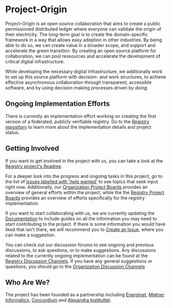 # Project-Origin
<!--
The mission of the project in as a concise format as possible. It should answer what the project's purpose is and enable contributors to make a good first guess whether a suggested feature will likely be in scope for the project, or not.
-->

Project-Origin is an open source collaboration that aims to create a public permissioned distributed ledger where everyone can validate the origin of their electricity. The long-term goal is to create the domain-specific framework in a way that allows easy adoption in other industries. By being able to do so, we can create value in a broader scope, and support and accelerate the green transition. By creating an open source platform for collaboration, we can pool ressources and accelerate the development of critical digital infrastructure. 

While developing the necessary digital infrastructure, we additionally work to set up this source platform with decision- and work structures, to achieve effective asynchronous collaboration through transparent, accessible software, and by using decision-making processes driven by _doing_.

## Ongoing Implementation Efforts 
There is currently an implementation effort working on creating the first version of a federated, publicly verifiable registry. Go to the [Registry repository](https://github.com/project-origin/registry) to learn more about the implementation details and project status.

## Getting Involved
<!--
- A "Getting involved" section that explains which public, archived, linkable communication channels the project uses. This should include a link to the project issue tracker, but also to any further discussion media used.
-->
If you want to get involved in the project with us, you can take a look at the [Registry project's Readme](https://github.com/project-origin/registry#readme). 

For a deeper look into the progress and ongoing tasks in this project, go to the list of [Issues labelled with 'help wanted'](https://github.com/project-origin/registry/labels/help%20wanted) to see topics that seek input right now. Additionally, our [Organization Project Boards](https://github.com/orgs/project-origin/projects) provides an overview of general efforts within the project, while the the [Registry Project Boards](https://github.com/project-origin/registry/projects?query=is%3Aopen) provides an overview of efforts specifically for the registry implementation. 

If you want to start collaborating with us, we are currently updating the [Documentation]() to include guides on all the information you may need to start contributing to the project. If there is some information you would have liked that isn't there, we will recommend you to [Create an Issue](), where you can make a suggestion. 

You can check out our discussion forums to see ongoing and previous discussions, to ask questions, or to make suggestions. Any discussions related to the currently ongoing implementation can be found at the [Registry Discussion Channels](https://github.com/project-origin/registry/discussions). If you have any general suggestions or questions, you should go to the [Organization Discussion Channels](https://github.com/orgs/project-origin/discussions)

## Who Are We?
<!--
- A "Who we are" section explaining who the Trusted Committers behind the project are - with an explanation that instead of contacting these people privately the public communication channels above should be used for communication.
-->

The project has been founded as a partnership including [Energinet](https://energinet.dk/), [Mjølner Informatics](https://mjolner.dk/), [Concordium](https://concordium.com/) and [Alexandra Instituttet](https://alexandra.dk/).

